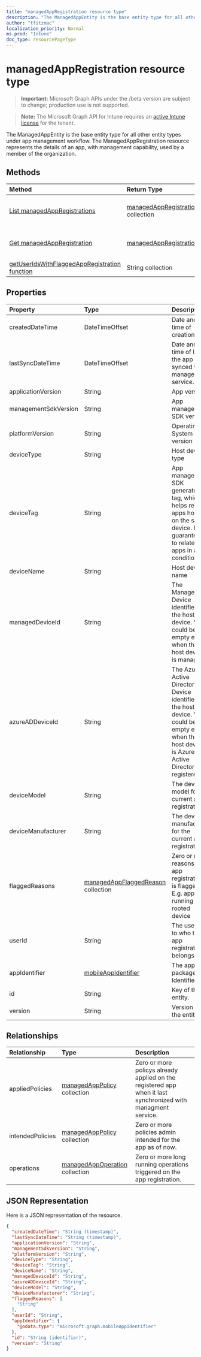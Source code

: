 ```yaml
---
title: "managedAppRegistration resource type"
description: "The ManagedAppEntity is the base entity type for all other entity types under app management workflow. The ManagedAppRegistration resource represents the details of an app, with management capability, used by a member of the organization. "
author: "tfitzmac"
localization_priority: Normal
ms.prod: "Intune"
doc_type: resourcePageType
---
```


# managedAppRegistration resource type

> **Important:** Microsoft Graph APIs under the /beta version are subject to change; production use is not supported.

> **Note:** The Microsoft Graph API for Intune requires an [active Intune license](https://go.microsoft.com/fwlink/?linkid=839381) for the tenant.

The ManagedAppEntity is the base entity type for all other entity types under app management workflow.
The ManagedAppRegistration resource represents the details of an app, with management capability, used by a member of the organization.

## Methods
|Method|Return Type|Description|
|:---|:---|:---|
|[List managedAppRegistrations](../api/intune-mam-managedappregistration-list.md)|[managedAppRegistration](../resources/intune-mam-managedappregistration.md) collection|List properties and relationships of the [managedAppRegistration](../resources/intune-mam-managedappregistration.md) objects.|
|[Get managedAppRegistration](../api/intune-mam-managedappregistration-get.md)|[managedAppRegistration](../resources/intune-mam-managedappregistration.md)|Read properties and relationships of the [managedAppRegistration](../resources/intune-mam-managedappregistration.md) object.|
|[getUserIdsWithFlaggedAppRegistration function](../api/intune-mam-managedappregistration-getuseridswithflaggedappregistration.md)|String collection|Not yet documented|

## Properties
|Property|Type|Description|
|:---|:---|:---|
|createdDateTime|DateTimeOffset|Date and time of creation|
|lastSyncDateTime|DateTimeOffset|Date and time of last the app synced with management service.|
|applicationVersion|String|App version|
|managementSdkVersion|String|App management SDK version|
|platformVersion|String|Operating System version|
|deviceType|String|Host device type|
|deviceTag|String|App management SDK generated tag, which helps relate apps hosted on the same device. Not guaranteed to relate apps in all conditions.|
|deviceName|String|Host device name|
|managedDeviceId|String|The Managed Device identifier of the host device. Value could be empty even when the host device is managed.|
|azureADDeviceId|String|The Azure Active Directory Device identifier of the host device. Value could be empty even when the host device is Azure Active Directory registered.|
|deviceModel|String|The device model for the current app registration |
|deviceManufacturer|String|The device manufacturer for the current app registration |
|flaggedReasons|[managedAppFlaggedReason](../resources/intune-mam-managedappflaggedreason.md) collection|Zero or more reasons an app registration is flagged. E.g. app running on rooted device|
|userId|String|The user Id to who this app registration belongs.|
|appIdentifier|[mobileAppIdentifier](../resources/intune-mam-mobileappidentifier.md)|The app package Identifier|
|id|String|Key of the entity.|
|version|String|Version of the entity.|

## Relationships
|Relationship|Type|Description|
|:---|:---|:---|
|appliedPolicies|[managedAppPolicy](../resources/intune-mam-managedapppolicy.md) collection|Zero or more policys already applied on the registered app when it last synchronized with managment service.|
|intendedPolicies|[managedAppPolicy](../resources/intune-mam-managedapppolicy.md) collection|Zero or more policies admin intended for the app as of now.|
|operations|[managedAppOperation](../resources/intune-mam-managedappoperation.md) collection|Zero or more long running operations triggered on the app registration.|

## JSON Representation
Here is a JSON representation of the resource.
<!-- {
  "blockType": "resource",
  "keyProperty": "id",
  "@odata.type": "microsoft.graph.managedAppRegistration",
  "abstract": true
}-->
``` json
{
  "createdDateTime": "String (timestamp)",
  "lastSyncDateTime": "String (timestamp)",
  "applicationVersion": "String",
  "managementSdkVersion": "String",
  "platformVersion": "String",
  "deviceType": "String",
  "deviceTag": "String",
  "deviceName": "String",
  "managedDeviceId": "String",
  "azureADDeviceId": "String",
  "deviceModel": "String",
  "deviceManufacturer": "String",
  "flaggedReasons": [
    "String"
  ],
  "userId": "String",
  "appIdentifier": {
    "@odata.type": "microsoft.graph.mobileAppIdentifier"
  },
  "id": "String (identifier)",
  "version": "String"
}
```